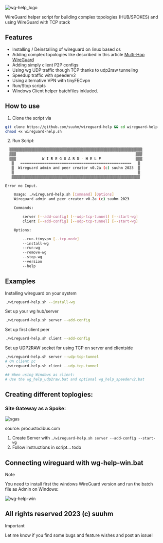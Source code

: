 ![wg-help_logo](https://github.com/suuhm/wireguard-help/assets/11504990/047ca3f0-8437-4b76-aa0f-7c33eee1c2cd)

WireGuard helper script for building complex topologies (HUB/SPOKES) and using WireGuard with TCP stack


## Features

- Installing / Deinstalling of wireguard on linux based os
- Adding complex topologies like described in this article [Multi-Hop WireGuard](https://www.procustodibus.com/blog/2022/06/multi-hop-wireguard/#internet-gateway-as-a-spoke)
- Adding simply client P2P configs
- Using wg UDP traffic though TCP thanks to udp2raw tunneling
- Speedup traffic with speederv2
- Using alternative VPN with tinyFECvpn
- Run/Stop scripts
- Windows Client helper batchfiles inkluded.
  

## How to use

1. Clone the script via
```bash
git clone https://github.com/suuhm/wireguard-help && cd wireguard-help
chmod +x wireguard-help.sh
```

2. Run Script:
```bash
  ▒▒▒▒▒▒▒▒▒▒▒▒▒▒▒▒▒▒▒▒▒▒▒▒▒▒▒▒▒▒▒▒▒▒▒▒▒▒▒▒▒▒▒▒▒▒▒▒▒▒▒▒▒▒▒▒▒▒▒▒▒
  ▒▒▒                                                       ▒▒▒
  ▒▒▒            W I R E G U A R D - H E L P                ▒▒▒
   ▒   ===================================================   ▒ 
   ▒  Wireguard admin and peer creator v0.2a (c) suuhm 2023  ▒ 
   ▒                                                         ▒ 
   ▒▒▒▒▒▒▒▒▒▒▒▒▒▒▒▒▒▒▒▒▒▒▒▒▒▒▒▒▒▒▒▒▒▒▒▒▒▒▒▒▒▒▒▒▒▒▒▒▒▒▒▒▒▒▒▒▒▒▒ 

Error no Input. 

    Usage: ./wireguard-help.sh [Command] [Options] 
    Wireguard admin and peer creator v0.2a (c) suuhm 2023

    Commands:

        server [--add-config] [--udp-tcp-tunnel] [--start-wg]
        client [--add-config] [--udp-tcp-tunnel] [--start-wg]

    Options:

        --run-tinyvpn [--tcp-mode]
        --install-wg
        --run-wg
        --remove-wg
        --stop-wg
        --version
        --help
```

## Examples

Installing wireguard on your system

```bash
./wireguard-help.sh --install-wg
```

Set up your wg hub/server

```bash
./wireguard-help.sh server --add-config
```

Set up first client peer

```bash
./wireguard-help.sh client --add-config
```

Set up UDP2RAW socket for using TCP on server and clientside

```bash
./wireguard-help.sh server --udp-tcp-tunnel
# On client pc
./wireguard-help.sh client --udp-tcp-tunnel

## When using Windows as client:
# Use the wg_help_udp2raw.bat and optional wg_help_speederv2.bat
```

## Creating different toplogies:

### Site Gateway as a Spoke:

![sgas](https://www.procustodibus.com/images/blog/multi-hop-wireguard/site-gateway-spoke.svg)

source: procustodibus.com

1. Create Server with `./wireguard-help.sh server --add-config --start-wg `
2. Follow instructions in script... todo 


## Connecting wireguard with wg-help-win.bat

> [!NOTE]
> You need to install first the windows WireGuard version and run the batch file as Admin on Windows:

![wg-help-win](https://github.com/suuhm/wireguard-help/assets/11504990/b929e3c3-3d8e-44dc-9774-bb61ae0064a3)



## All rights reserved 2023 (c) suuhm


> [!IMPORTANT]
> Let me know if you find some bugs and feature wishes and post an issue!

